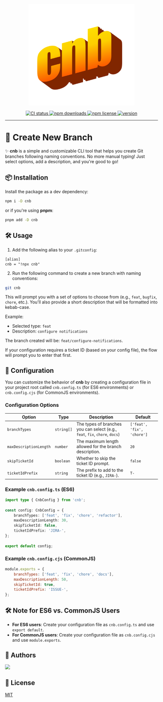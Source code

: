 <p align="center">
    <img src="https://github.com/amir-ben-shimol/cnb/blob/main/assets/brand.png" width="350" />
</p>

<p align="center">
	<a href="https://github.com/amir-ben-shimol/cnb">
    	<img src="https://img.shields.io/github/actions/workflow/status/amir-ben-shimol/cnb/integrate.yaml?label=CI&logo=GitHub" alt="CI status">
  	</a>
	<a href="https://www.npmjs.com/package/cnb">
    	<img src="https://img.shields.io/npm/dm/cnb?logo=NPM" alt="npm downloads">
  	</a>
	<a href="https://github.com/amir-ben-shimol/cnb">
    	<img src="https://img.shields.io/npm/l/cnb" alt="npm license">
  	</a>
	<a href="https://github.com/amir-ben-shimol/cnb">
    	<img src="https://img.shields.io/npm/v/cnb?label=version" alt="version">
  	</a>
</p>

<hr />

# 🚀 Create New Branch

✨ **cnb** is a simple and customizable CLI tool that helps you create Git branches following naming conventions. No more manual typing! Just select options, add a description, and you're good to go!

## 📦 Installation

Install the package as a dev dependency:

```bash
npm i -D cnb
```

or if you're using **pnpm**:

```bash
pnpm add -D cnb
```

## 🛠️ Usage

1. Add the following alias to your `.gitconfig`:

```shell
[alias]
cnb = "!npx cnb"
```

2. Run the following command to create a new branch with naming conventions:

```bash
git cnb
```

This will prompt you with a set of options to choose from (e.g., `feat`, `bugfix`, `chore`, etc.). You'll also provide a short description that will be formatted into kebab-case.

Example:

-   Selected type: `feat`
-   Description: `configure notifications`

The branch created will be: `feat/configure-notifications`.

If your configuration requires a ticket ID (based on your config file), the flow will prompt you to enter that first.

## 📁 Configuration

You can customize the behavior of **cnb** by creating a configuration file in your project root called `cnb.config.ts` (for ES6 environments) or `cnb.config.cjs` (for CommonJS environments).

### Configuration Options

| Option                 | Type       | Description                                                                 | Default                    |
| ---------------------- | ---------- | --------------------------------------------------------------------------- | -------------------------- |
| `branchTypes`          | `string[]` | The types of branches you can select (e.g., `feat`, `fix`, `chore`, `docs`) | `['feat', 'fix', 'chore']` |
| `maxDescriptionLength` | `number`   | The maximum length allowed for the branch description.                      | `20`                       |
| `skipTicketId`         | `boolean`  | Whether to skip the ticket ID prompt.                                       | `false`                    |
| `ticketIdPrefix`       | `string`   | The prefix to add to the ticket ID (e.g., `JIRA-`).                         | `T-`                       |

### Example `cnb.config.ts` (ES6)

```ts
import type { CnbConfig } from 'cnb';

const config: CnbConfig = {
	branchTypes: ['feat', 'fix', 'chore', 'refactor'],
	maxDescriptionLength: 30,
	skipTicketId: false,
	ticketIdPrefix: 'JIRA-',
};

export default config;
```

### Example `cnb.config.cjs` (CommonJS)

```js
module.exports = {
	branchTypes: ['feat', 'fix', 'chore', 'docs'],
	maxDescriptionLength: 50,
	skipTicketId: true,
	ticketIdPrefix: 'ISSUE-',
};
```

## 🛠️ Note for ES6 vs. CommonJS Users

-   **For ES6 users**: Create your configuration file as `cnb.config.ts` and use `export default`.
-   **For CommonJS users**: Create your configuration file as `cnb.config.cjs` and use `module.exports`.

## 👥 Authors

<a href="https://github.com/amir-ben-shimol">
    <img src="https://avatars.githubusercontent.com/u/105565954?s=400&u=01efa537bf4368251ffa05954d13aa1861073b39&v=4" height="50" />
</a>

## 📄 License

[MIT](https://choosealicense.com/licenses/mit/)
